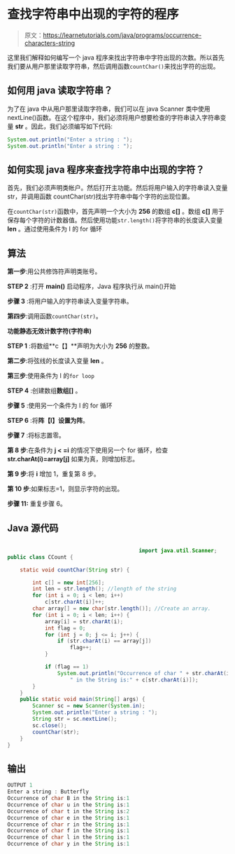 # 查找字符串中出现的字符的程序

> 原文：<https://learnetutorials.com/java/programs/occurrence-characters-string>

这里我们解释如何编写一个 java 程序来找出字符串中字符出现的次数。所以首先我们要从用户那里读取字符串，然后调用函数`countChar()`来找出字符的出现。

## 如何用 java 读取字符串？

为了在 java 中从用户那里读取字符串，我们可以在 java Scanner 类中使用 nextLine()函数。在这个程序中，我们必须将用户想要检查的字符串读入字符串变量 **str** 。因此，我们必须编写如下代码:

```java
System.out.println("Enter a string : ");
System.out.println("Enter a string : "); 

```

## 如何实现 java 程序来查找字符串中出现的字符？

首先，我们必须声明类帐户。然后打开主功能。然后将用户输入的字符串读入变量 str，并调用函数 countChar(str)找出字符串中每个字符的出现位置。

在`countChar(str)`函数中，首先声明一个大小为 **256** 的数组 **c[]** 。数组 **c[]** 用于保存每个字符的计数器值。然后使用功能`str.length()`将字符串的长度读入变量 **len** 。通过使用条件为 I 的 for 循环

## 算法

**第一步**:用公共修饰符声明类账号。

**STEP 2** :打开 **main()** 启动程序，Java 程序执行从 main()开始

**步骤 3** :将用户输入的字符串读入变量字符串。

**第四步**:调用函数`countChar(str)`。

**功能静态无效计数字符(字符串)**

**STEP 1** :将数组**c【】**声明为大小为 **256** 的整数。

**第二步**:将弦线的长度读入变量 **len** 。

**第三步**:使用条件为 I 的`for loop`

**STEP 4** :创建数组**数组[]** 。

**步骤 5** :使用另一个条件为 I 的 for 循环

**STEP 6** :将**阵【I】**设置为**阵**。

**步骤 7** :将标志置零。

**第 8 步**:在条件为 **j < =i** 的情况下使用另一个 for 循环，检查 **str.charAt(i)=array[j]** 如果为真，则增加标志。

**第 9 步**:将 **i** 增加 1，重复第 8 步。

**第 10 步**:如果标志=1，则显示字符的出现。

**步骤 11:** 重复步骤 6。

## Java 源代码

```java

                                          import java.util.Scanner;
public class CCount {

    static void countChar(String str) {

        int c[] = new int[256];
        int len = str.length(); //length of the string
        for (int i = 0; i < len; i++)
            c[str.charAt(i)]++;
        char array[] = new char[str.length()]; //Create an array.
        for (int i = 0; i < len; i++) {
            array[i] = str.charAt(i);
            int flag = 0;
            for (int j = 0; j <= i; j++) {
                if (str.charAt(i) == array[j])
                    flag++;
            }

            if (flag == 1)
                System.out.println("Occurrence of char " + str.charAt(i) +
                    " in the String is:" + c[str.charAt(i)]);
        }
    }
    public static void main(String[] args) {
        Scanner sc = new Scanner(System.in);
        System.out.println("Enter a string : ");
        String str = sc.nextLine();
        sc.close();
        countChar(str);
    }
}

```

## 输出

```java
OUTPUT 1
Enter a string : Butterfly
Occurrence of char B in the String is:1
Occurrence of char u in the String is:1
Occurrence of char t in the String is:2
Occurrence of char e in the String is:1
Occurrence of char r in the String is:1
Occurrence of char f in the String is:1
Occurrence of char l in the String is:1
Occurrence of char y in the String is:1
```